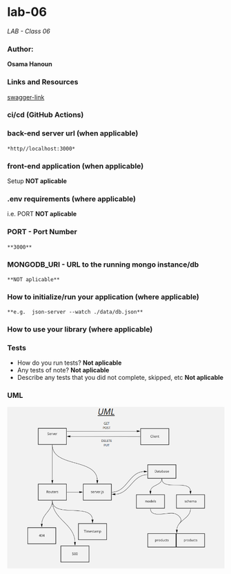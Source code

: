 # lab-06

*LAB - Class 06*

### Author: 
  **Osama Hanoun**

### Links and Resources

[swagger-link](https://app.swaggerhub.com/apis/OsamaHanoun/class-06/0.1)



### ci/cd (GitHub Actions)

### back-end server url (when applicable)
    *http//localhost:3000*
### front-end application (when applicable)
Setup
    **NOT aplicable**
### .env requirements (where applicable)
i.e. PORT
    **NOT aplicable**

### PORT - Port Number
    **3000**
### MONGODB_URI - URL to the running mongo instance/db

    **NOT aplicable**
### How to initialize/run your application (where applicable)
    **e.g.  json-server --watch ./data/db.json**
### How to use your library (where applicable)

### Tests
* How do you run tests? **Not aplicable**
* Any tests of note? **Not aplicable**
* Describe any tests that you did not complete, skipped, etc **Not aplicable**

### UML
![lab-06-UML](./asset/lab-07-UML.PNG)

